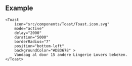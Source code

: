 ## Example
    <Toast
        icon="src/components/Toast/Toast.icon.svg"
        mode="active"
        delay="2000"
        duration="5000"
        borderRadius="7"
        position="bottom-left"
        backgroundColor="#DB3678" >
        Vandaag al door 15 andere Lingerie Lovers bekeken.
    </Toast>
